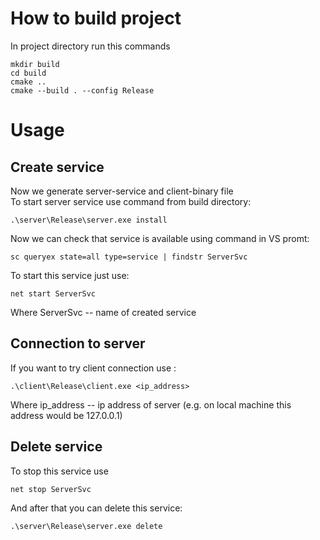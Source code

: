 # How to build project
In project directory run this commands
```
mkdir build
cd build
cmake ..
cmake --build . --config Release
```
# Usage

## Create service
Now we generate server-service and client-binary file </br>
To start server service use command from build directory:
```
.\server\Release\server.exe install
``` 
Now we can check that service is available using command in VS promt:
```
sc queryex state=all type=service | findstr ServerSvc
```
To start this service just use:
```
net start ServerSvc
```
Where ServerSvc -- name of created service</br>
## Connection to server
If you want to try client connection use :
```
.\client\Release\client.exe <ip_address>
```
Where ip_address -- ip address of server (e.g. on local machine this address would be 127.0.0.1) </br>
## Delete service
To stop this service use
```
net stop ServerSvc
```
And after that you can delete this service:
```
.\server\Release\server.exe delete
```